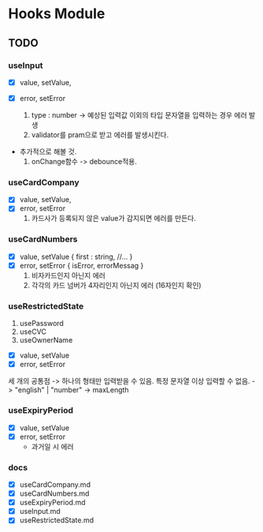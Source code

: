 # Hooks Module

## TODO

### useInput

- [x] value, setValue,
- [x] error, setError

  1. type : number -> 예상된 입력값 이외의 타입 문자열을 입력하는 경우 에러 발생
  2. validator를 pram으로 받고 에러를 발생시킨다.

- 추가적으로 해볼 것.
  1. onChange함수 -> debounce적용.

### useCardCompany

- [x] value, setValue,
- [x] error, setError
  1. 카드사가 등록되지 않은 value가 감지되면 에러를 만든다.

### useCardNumbers

- [x] value, setValue
      {
      first : string,
      //...
      }
- [x] error, setError
      {
      isError,
      errorMessag
      }
  1. 비자카드인지 아닌지 에러
  2. 각각의 카드 넘버가 4자리인지 아닌지 에러 (16자인지 확인)

### useRestrictedState

1. usePassword
2. useCVC
3. useOwnerName

- [x] value, setValue
- [x] error, setError

세 개의 공통점 -> 하나의 형태만 입력받을 수 있음. 특정 문자열 이상 입력할 수 없음.
-> "english" | "number"
-> maxLength

### useExpiryPeriod

- [x] value, setValue
- [x] error, setError
  - 과거일 시 에러

### docs

- [x] useCardCompany.md
- [x] useCardNumbers.md
- [x] useExpiryPeriod.md
- [x] useInput.md
- [x] useRestrictedState.md
